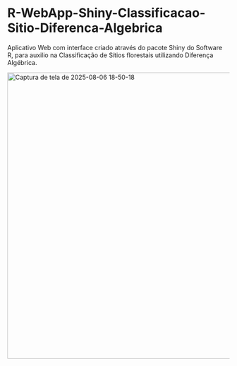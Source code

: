 # R-WebApp-Shiny-Classificacao-Sitio-Diferenca-Algebrica
Aplicativo Web com interface criado através do pacote Shiny do Software R, para auxilio na Classificação de Sítios florestais utilizando Diferença Algébrica.

<img width="1285" height="648" alt="Captura de tela de 2025-08-06 18-50-18" src="https://github.com/user-attachments/assets/07feeaeb-94d3-4955-8d5e-aaba1fc1b3a7" />
